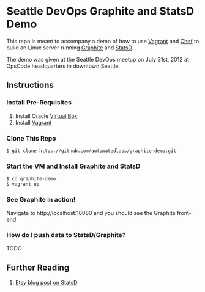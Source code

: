 # Seattle DevOps Graphite and StatsD Demo

This repo is meant to accompany a demo of how to use [Vagrant][] and [Chef][] to build an Linux server running [Graphite][] and [StatsD][].

The demo was given at the Seattle DevOps meetup on July 31st, 2012 at OpsCode headquarters in downtown Seattle.


## Instructions
### Install Pre-Requisites
1. Install Oracle [Virtual Box][]
2. Install [Vagrant][]

### Clone This Repo

````
$ git clone https://github.com/automatedlabs/graphite-demo.git
````

### Start the VM and Install Graphite and StatsD

````
$ cd graphite-demo
$ vagrant up
````

### See Graphite in action!
Navigate to http://localhost:18080 and you should see the Graphite front-end

### How do I push data to StatsD/Graphite?
TODO

## Further Reading
1. [Etsy blog post on StatsD][EtsyStatsD]

[Vagrant]: http://vagrantup.com/
[Chef]: http://www.opscode.com/
[Graphite]: http://graphite.wikidot.com/
[StatsD]: https://github.com/etsy/statsd/
[Virtual Box]: https://www.virtualbox.org/wiki/Downloads
[EtsyStatsD]: http://codeascraft.etsy.com/2011/02/15/measure-anything-measure-everything/
